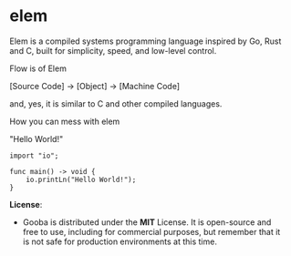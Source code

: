 # elem

[](https://github.com/SethLK/elem#elem)

Elem is a compiled systems programming language inspired by Go, Rust and C, built for simplicity, speed, and low-level control.

Flow is of Elem

[Source Code] -> [Object] -> [Machine Code]

and, yes, it is similar to C and other compiled languages.

How you can mess with elem

"Hello World!"

    import "io";
    
    func main() -> void {
	    io.printLn("Hello World!");
    }

**License**:

-   Gooba is distributed under the  **MIT**  License. It is open-source and  
    free to use, including for commercial purposes, but remember that it  
    is not safe for production environments at this time.
